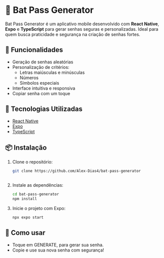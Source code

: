 # 🦇 Bat Pass Generator

Bat Pass Generator é um aplicativo mobile desenvolvido com **React Native**, **Expo** e **TypeScript** para gerar senhas seguras e personalizadas. Ideal para quem busca praticidade e segurança na criação de senhas fortes.

## 📱 Funcionalidades

- Geração de senhas aleatórias
- Personalização de critérios:
  - Letras maiúsculas e minúsculas
  - Números
  - Símbolos especiais
- Interface intuitiva e responsiva
- Copiar senha com um toque

## 🚀 Tecnologias Utilizadas

- [React Native](https://reactnative.dev/)
- [Expo](https://expo.dev/)
- [TypeScript](https://www.typescriptlang.org/)

## 📦 Instalação

1. Clone o repositório:

   ```bash
   git clone https://github.com/Alex-Dias4/bat-pass-generator
 
2. Instale as dependências:

   ```bash
   cd bat-pass-generator
   npm install

3. Inicie o projeto com Expo:

   ```bash
   npx expo start

## 🧪 Como usar
- Toque em GENERATE, para gerar sua senha.
- Copie e use sua nova senha com segurança!
